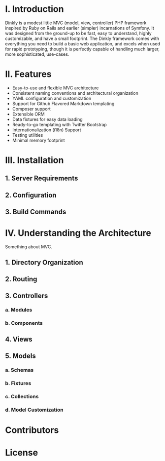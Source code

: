 # I. Introduction

Dinkly is a modest little MVC (model, view, controller) PHP framework inspired by Ruby on Rails and earlier (simpler) incarnations of Symfony. It was designed from the ground-up to be fast, easy to understand, highly customizable, and have a small footprint. The Dinkly framework comes with everything you need to build a basic web application, and excels when used for rapid prototyping, though it is perfectly capable of handling much larger, more sophisticated, use-cases. 

# II. Features

* Easy-to-use and flexible MVC architecture
* Consistent naming conventions and architectural organization
* YAML configuration and customization
* Support for Github Flavored Markdown templating
* Composer support
* Extensible ORM
* Data fixtures for easy data loading
* Ready-to-go templating with Twitter Bootstrap
* Internationalization (i18n) Support
* Testing utilities
* Minimal memory footprint

# III. Installation

## 1. Server Requirements

## 2. Configuration

## 3. Build Commands

# IV. Understanding the Architecture

Something about MVC.

## 1. Directory Organization

## 2. Routing

## 3. Controllers

### a. Modules

### b. Components

## 4. Views

## 5. Models

### a. Schemas

### b. Fixtures

### c. Collections

### d. Model Customization

# Contributors

# License
